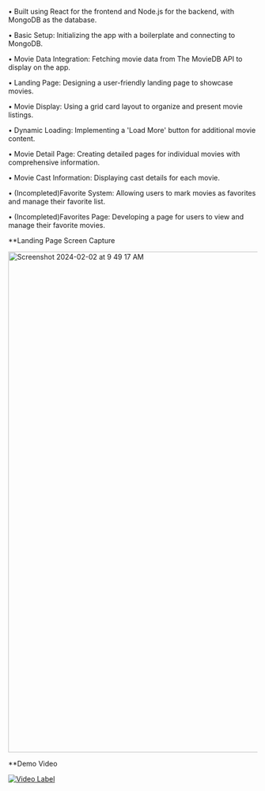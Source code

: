 

•	Built using React for the frontend and Node.js for the backend, with MongoDB as the database.

•	Basic Setup: Initializing the app with a boilerplate and connecting to MongoDB.

•	Movie Data Integration: Fetching movie data from The MovieDB API to display on the app.

•	Landing Page: Designing a user-friendly landing page to showcase movies.

•	Movie Display: Using a grid card layout to organize and present movie listings.

•	Dynamic Loading: Implementing a 'Load More' button for additional movie content.

•	Movie Detail Page: Creating detailed pages for individual movies with comprehensive information.

•	Movie Cast Information: Displaying cast details for each movie.

•	(Incompleted)Favorite System: Allowing users to mark movies as favorites and manage their favorite list.

•	(Incompleted)Favorites Page: Developing a page for users to view and manage their favorite movies.

**Landing Page Screen Capture

<img width="1012" alt="Screenshot 2024-02-02 at 9 49 17 AM" src="https://github.com/YohanJins/Movie_Site/assets/146444793/7f24e8ed-4e1e-40d8-a99b-ec5c3ea3bd9d">



**Demo Video

[![Video Label](http://img.youtube.com/vi/QvY6Q09HncI/0.jpg)](htps://youtube.com/embeded/QvY6Q09Hncl)

